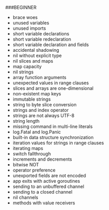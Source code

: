 ###BEGINNER

* brace woes
* unused variables
* unused imports
* short variable declarations
* short variable redeclaration
* short variable declaration and fields
* accidental shadowing
* nil without explicit type
* nil slices and maps
* map capacity
* nil strings
* array function arguments
* unexpected values in range clauses
* slices and arrays are one-dimensional
* non-existent map keys
* immutable strings
* string to byte slice conversion
* strings and index operator
* strings are not always UTF-8
* string length
* missing command in multi-line literals
* log.Fatal and log.Panic
* built-in data structure synchronization
* iteration values for strings in range clauses
* iterating maps
* switch fallthrough
* increments and decrements
* bitwise NOT
* operator preference 
* unexported fields are not encoded
* app exits with active goroutines
* sending to an unbuffered channel
* sending to a closed channel
* nil channels
* methods with value receivers